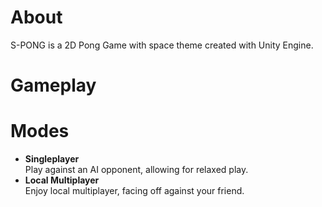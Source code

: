 # About
S-PONG is a 2D Pong Game with space theme created with Unity Engine.

# Gameplay

# Modes
- **Singleplayer** <br>
  Play against an AI opponent, allowing for relaxed play.
- **Local Multiplayer** <br>
  Enjoy local multiplayer, facing off against your friend.
